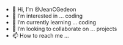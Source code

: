 - 👋 Hi, I’m @JeanCGedeon
- 👀 I’m interested in ... coding
- 🌱 I’m currently learning ... coding  
- 💞️ I’m looking to collaborate on ... projects
- 📫 How to reach me ...

<!---
JeanCGedeon/JeanCGedeon is a ✨ special ✨ repository because its `README.md` (this file) appears on your GitHub profile.
You can click the Preview link to take a look at your changes.
--->
